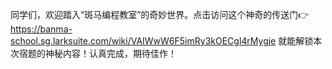同学们，欢迎踏入“斑马编程教室”的奇妙世界。点击访问这个神奇的传送门👉 https://banma-school.sg.larksuite.com/wiki/VAIWwW6F5imRy3kOECgl4rMygje 
就能解锁本次宿题的神秘内容！认真完成，期待佳作！